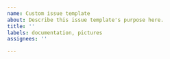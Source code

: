 ```yaml
---
name: Custom issue template
about: Describe this issue template's purpose here.
title: ''
labels: documentation, pictures
assignees: ''

---
```



